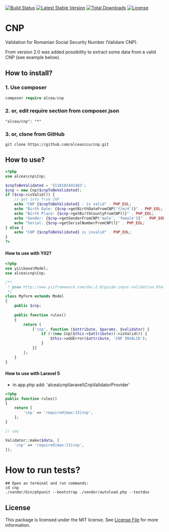 [![Build Status](https://travis-ci.org/alceanicu/cnp.svg?branch=master)](https://travis-ci.org/alceanicu/cnp) [![Latest Stable Version](https://poser.pugx.org/alcea/cnp/v/stable.svg)](https://packagist.org/packages/alcea/cnp) [![Total Downloads](https://poser.pugx.org/alcea/cnp/downloads.svg)](https://packagist.org/packages/alcea/cnp) [![License](https://poser.pugx.org/alcea/cnp/license.svg)](https://packagist.org/packages/alcea/cnp)

# CNP
Validation for Romanian Social Security Number (Validare CNP).

From version 2.0 was added possibility to extract some data from a valid CNP (see example below).

## How to install?

### 1. Use composer
```php
composer require alcea/cnp
```

### 2. or, edit require section from composer.json
```
"alcea/cnp": "*"
```

### 3. or, clone from GitHub
```
git clone https://github.com/alceanicu/cnp.git
```

## How to use?

```php
<?php
use alcea\cnp\Cnp;

$cnpToBeValidated = '5110102441483';
$cnp = new Cnp($cnpToBeValidated);
if ($cnp->isValid()) {
    // get info from CNP
    echo "CNP {$cnpToBeValidated} - is valid" . PHP_EOL;
    echo "Birth Date: {$cnp->getBirthDateFromCNP('Y/m/d')}" . PHP_EOL;
    echo "Birth Place: {$cnp->getBirthCountyFromCNP()}" . PHP_EOL;
    echo "Gender: {$cnp->getGenderFromCNP('male', 'female')}" . PHP_EOL;
    echo "Serial: {$cnp->getSerialNumberFromCNP()}" . PHP_EOL;
} else {
    echo "CNP {$cnpToBeValidated} is invalid" . PHP_EOL;
}
?>
```
#### How to use with YII2?

```php
<?php
use yii\base\Model;
use alcea\cnp\Cnp;

/**
 * @see http://www.yiiframework.com/doc-2.0/guide-input-validation.html#creating-validators
 */
class MyForm extends Model
{
    public $cnp;
    
    public function rules()
    {
        return [
            ['cnp', function ($attribute, $params, $validator) {
                if (!(new Cnp($this->$attribute))->isValid()) {
                    $this->addError($attribute, 'CNP INVALID');
                }
            }]
        ];
    }
}
```

#### How to use with Laravel 5

- in app.php add: 'alcea\cnp\laravel\CnpValidatorProvider'

```php
<?php
public function rules()
{
    return [
        'cnp' => 'required|max:13|cnp',
    ];
}

// sau 

Validator::make($data, [
    'cnp' => 'required|max:13|cnp',
]);
```

# How to run tests?
```
## Open an terminal and run commands:
cd cnp
./vendor/bin/phpunit --bootstrap ./vendor/autoload.php --testdox
```


## License

This package is licensed under the MIT license. See [License File](LICENSE.md) for more information.
